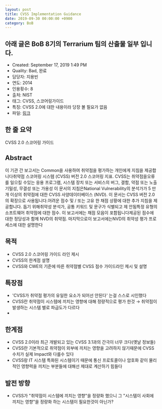 ```yaml
---
layout: post
title: CVSS Implementation Guidance
date: 2019-09-30 00:00:00 +0900
category: BoB  
---
```

## 아래 글은 BoB 8기의 Terrarium 팀의 산출물 일부 입니다.

- Created: September 17, 2019 1:49 PM
- Quality: Bad, 완료
- 담당자: 지용빈
- 연도: 2014
- 인용횟수: 8
- 출처: NIST
- 태그: CVSS, 스코어링가이드
- 특징: CVSS 2.0에 대한 내용이라 당장 볼 필요가 없음
- 파일: [링크](https://doi.org/10.6028/NIST.IR.7946)



## 한 줄 요약

CVSS 2.0 스코어링 가이드

## Abstract

이 기관 간 보고서는 Common을 사용하여 취약점을 평가하는 개인에게 지침을 제공합니다취약점 스코어링 시스템 (CVSS) 버전 2.0 스코어링 지표. CVSS는 취약점을오류를 일으킬 수있는 응용 프로그램, 시스템 장치 또는 서비스의 버그, 결함, 약점 또는 노출기밀성, 무결성 또는 가용성 이 문서의 지침은National Vulnerability의 분석가가 5 만 개 이상의 취약점에 대한 CVSS 사양데이터베이스 (NVD). 이 문서는 CVSS 버전 2.0의 확장으로 사용됩니다.어려운 점수 및 / 또는 고유 한 채점 상황에 대한 추가 지침을 제공합니다. 돕기 위해취약성 분석가, 공통 키워드 및 문구가 식별되고 제 안됨특정 유형의 소프트웨어 취약점에 대한 점수. 이 보고서에는 채점 모음이 포함됩니다제공된 점수에 대한 정당성과 함께 NVD의 취약점. 마지막으로이 보고서에는NVD의 취약성 평가 프로세스에 대한 설명한다

## 목적

- CVSS 2.0 스코어링 가이드 라인 제시
- CVSS의 한계점 설명
- CVSS와 CWE의 기준에 따른 취약점별 CVSS 점수 가이드라인 제시 및 설명

## 특장점

- 'CVSS가 취약점 평가의 유일한 요소가 되어선 안된다' 는걸 스스로 시인했다
- CVSS란 취약점이 시스템에 끼치는 영향에 대해 정량적으로 평가 한것 → 취약점이 발생하는 시스템 별로 파급도가 다르다
- 

## 한계점

- CVSS 2.0이라 최근 개발되고 있는 CVSS 3.1과의 간극이 너무 크다(옛날 정보들)
- CVSS란 기본적으로 취약점이 외부에 끼치는 영향을 고려하지 않기때문에 CVSS 수치가 실제 
Impact와 다를수 있다
- CVSS랑 IT 시스템 특화된 시스템이기 때문에  통신 프로토콜이나 암호화 같이 물리적인 영향력을 끼치는 부분들에 대해선 제대로 계산하기 힘들다

## 발전 방향

- CVSS가 "취약점이 시스템에 끼치는 영향"을 정량화 했으니
그 "시스템이 사회에 끼치는 영향"을 정량화 하는 시스템이 필요한것이 아닌가?
